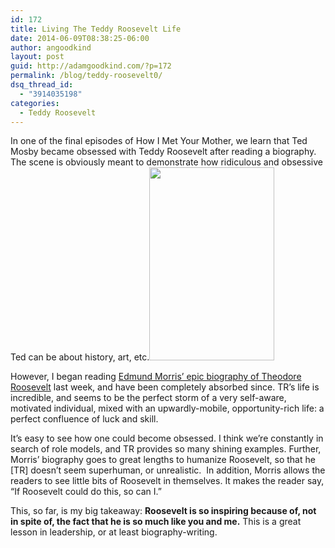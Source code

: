 ```yaml
---
id: 172
title: Living The Teddy Roosevelt Life
date: 2014-06-09T08:38:25-06:00
author: angoodkind
layout: post
guid: http://adamgoodkind.com/?p=172
permalink: /blog/teddy-roosevelt0/
dsq_thread_id:
  - "3914035198"
categories:
  - Teddy Roosevelt
---
```

In one of the final episodes of How I Met Your Mother, we learn that Ted Mosby became obsessed with Teddy Roosevelt after reading a biography. The scene is obviously meant to demonstrate how ridiculous and obsessive Ted can be about history, art, etc.<img class="alignright" src="http://castingoutnines.files.wordpress.com/2008/08/theodore-roosevelt.jpg" alt="" width="200" height="309" />

However, I began reading [Edmund Morris&#8217; epic biography of Theodore Roosevelt](http://smile.amazon.com/Theodore-Roosevelt-Modern-Library-Nonfiction-ebook/dp/B004DEPH3E/) last week, and have been completely absorbed since. TR&#8217;s life is incredible, and seems to be the perfect storm of a very self-aware, motivated individual, mixed with an upwardly-mobile, opportunity-rich life: a perfect confluence of luck and skill.

It&#8217;s easy to see how one could become obsessed. I think we&#8217;re constantly in search of role models, and TR provides so many shining examples. Further, Morris&#8217; biography goes to great lengths to humanize Roosevelt, so that he [TR] doesn&#8217;t seem superhuman, or unrealistic.  In addition, Morris allows the readers to see little bits of Roosevelt in themselves. It makes the reader say, &#8220;If Roosevelt could do this, so can I.&#8221;

This, so far, is my big takeaway: **Roosevelt is so inspiring because of, not in spite of, the fact that he is so much like you and me.** This is a great lesson in leadership, or at least biography-writing.